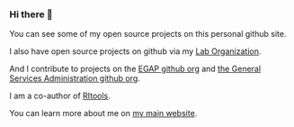 ### Hi there 👋

You can see some of my open source projects on this personal github site.

I also have open source projects on github via my [Lab Organization](https://github.com/bowers-illinois-edu).

And I contribute to projects on the [EGAP github org](https://github.com/egap) and [the General Services Administration github org](https://github.com/GSA).

I am a co-author of [RItools](https://github.com/markmfredrickson/RItools). 

You can learn more about me on [my main website](https://jakebowers.org).

<!--
**jwbowers/jwbowers** is a ✨ _special_ ✨ repository because its `README.md` (this file) appears on your GitHub profile.

Here are some ideas to get you started:

- 🔭 I’m currently working on ...
- 🌱 I’m currently learning ...
- 👯 I’m looking to collaborate on ...
- 🤔 I’m looking for help with ...
- 💬 Ask me about ...
- 📫 How to reach me: ...
- 😄 Pronouns: ...
- ⚡ Fun fact: ...
-->
